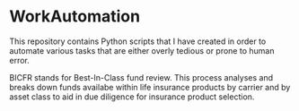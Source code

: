 # WorkAutomation

This repository contains Python scripts that I have created in order to automate various tasks that are either overly tedious or prone to human error.

BICFR stands for Best-In-Class fund review. This process analyses and breaks down funds availabe within life insurance products by carrier and by asset class to aid in due diligence for insurance product selection.
